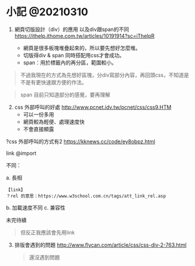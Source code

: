 
# 小記 @20210310

1. 網頁切版設計（div）的應用 以及div跟span的不同
https://ithelp.ithome.com.tw/articles/10191914?sc=iThelpR

	* 網頁是很多板塊堆疊起來的，所以要先想好怎麼堆。
	* 切版得div & span 同時搭配用css才會成功。
	* span：用於標籤內的再分區，範圍較小。

>不過我現在的方式為先想好區塊，分div寫部分內容，再回頭css，不知道是不是有更快速跟方便的作法。
	
> span 目前只知道部分的感覺，要再理解


2. css 外部呼叫的好處
	http://www.pcnet.idv.tw/pcnet/css/css9.HTM
	* 可以一份多用	
	* 網頁較為輕便、處理速度快
	* 不會直接顯露

> 

?css 外部呼叫的方式有2
https://kknews.cc/code/ey8obpz.html

link 
@import

不同：

a. 長相

	【link】
	？rel 的意思：https://www.w3school.com.cn/tags/att_link_rel.asp


b. 加載速度不同
c. 兼容性

未完待續
	
> 但反正我應該會先用link

3. 排版會遇到的問題
http://www.flycan.com/article/css/css-div-2-763.html

	> 還沒遇到問題
